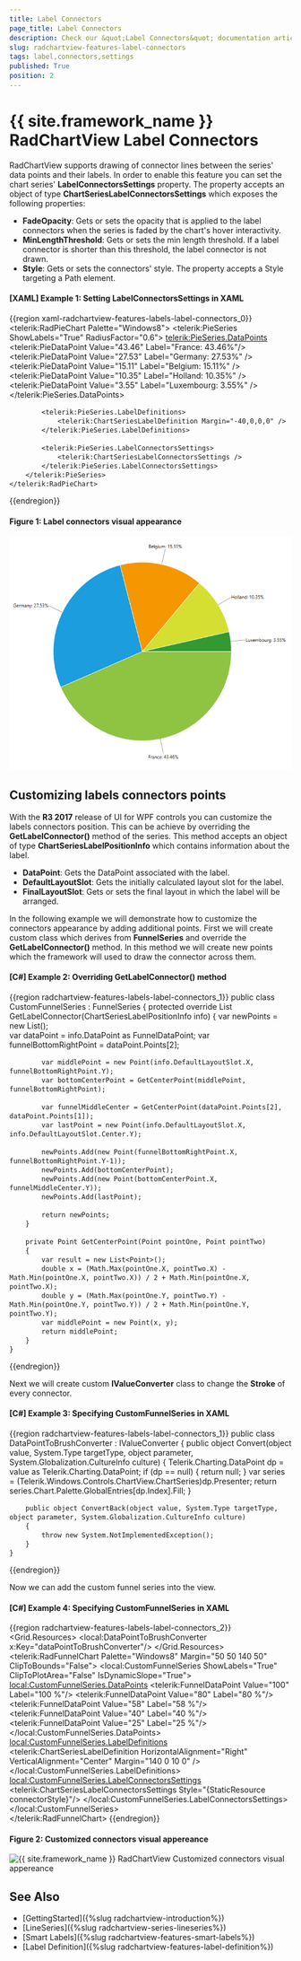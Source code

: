 ```yaml
---
title: Label Connectors
page_title: Label Connectors
description: Check our &quot;Label Connectors&quot; documentation article for the RadChartView {{ site.framework_name }} control.
slug: radchartview-features-label-connectors
tags: label,connectors,settings
published: True
position: 2
---
```


# {{ site.framework_name }} RadChartView Label Connectors

RadChartView supports drawing of connector lines between the series' data points and their labels. In order to enable this feature you can set the chart series' __LabelConnectorsSettings__ property. The property accepts an object of type __ChartSeriesLabelConnectorsSettings__ which exposes the following properties:
* __FadeOpacity__: Gets or sets the opacity that is applied to the label connectors when the series is faded by the chart's hover interactivity.
* __MinLengthThreshold__: Gets or sets the min length threshold. If a label connector is shorter than this threshold, the label connector is not drawn.
* __Style__: Gets or sets the connectors' style. The property accepts a Style targeting a Path element.

#### __[XAML] Example 1: Setting LabelConnectorsSettings in XAML__
{{region xaml-radchartview-features-labels-label-connectors_0}}
	<telerik:RadPieChart Palette="Windows8">
		<telerik:PieSeries ShowLabels="True" RadiusFactor="0.6">
			<telerik:PieSeries.DataPoints>
				<telerik:PieDataPoint Value="43.46" Label="France: 43.46%"/>
				<telerik:PieDataPoint Value="27.53" Label="Germany: 27.53%" />
				<telerik:PieDataPoint Value="15.11" Label="Belgium: 15.11%" />
				<telerik:PieDataPoint Value="10.35" Label="Holland: 10.35%" />
				<telerik:PieDataPoint Value="3.55" Label="Luxembourg: 3.55%" />
			</telerik:PieSeries.DataPoints>

			<telerik:PieSeries.LabelDefinitions>
				<telerik:ChartSeriesLabelDefinition Margin="-40,0,0,0" />
			</telerik:PieSeries.LabelDefinitions>

			<telerik:PieSeries.LabelConnectorsSettings>
				<telerik:ChartSeriesLabelConnectorsSettings />
			</telerik:PieSeries.LabelConnectorsSettings>
		</telerik:PieSeries>            
	</telerik:RadPieChart>
{{endregion}}

#### __Figure 1: Label connectors visual appearance__
![{{ site.framework_name }} RadChartView Label connectors visual appearance](images/radchartview-features-smart-labels-labelconnectors_01.png.png)

## Customizing labels connectors points

With the __R3 2017__ release of UI for WPF controls you can customize the labels connectors position. This can be achieve by overriding the __GetLabelConnector()__ method of the series. This method accepts an object of type __ChartSeriesLabelPositionInfo__ which contains information about the label. 

* __DataPoint__: Gets the DataPoint associated with the label.
* __DefaultLayoutSlot__: Gets the initially calculated layout slot for the label.
* __FinalLayoutSlot__: Gets or sets the final layout in which the label will be arranged.

In the following example we will demonstrate how to customize the connectors appearance by adding additional points. First we will create custom class which derives from __FunnelSeries__ and override the __GetLabelConnector()__ method. In this method we will create new points which the framework will used to draw the connector across them.

#### __[C#] Example 2: Overriding GetLabelConnector() method__
{{region radchartview-features-labels-label-connectors_1}}
	public class CustomFunnelSeries : FunnelSeries
    {
        protected override List<Point> GetLabelConnector(ChartSeriesLabelPositionInfo info)
        {
            var newPoints = new List<Point>();          
            var dataPoint = info.DataPoint as FunnelDataPoint;
            var funnelBottomRightPoint = dataPoint.Points[2];

            var middlePoint = new Point(info.DefaultLayoutSlot.X, funnelBottomRightPoint.Y);
            var bottomCenterPoint = GetCenterPoint(middlePoint, funnelBottomRightPoint);

            var funnelMiddleCenter = GetCenterPoint(dataPoint.Points[2], dataPoint.Points[1]);
            var lastPoint = new Point(info.DefaultLayoutSlot.X, info.DefaultLayoutSlot.Center.Y);

            newPoints.Add(new Point(funnelBottomRightPoint.X, funnelBottomRightPoint.Y-1));
            newPoints.Add(bottomCenterPoint);
            newPoints.Add(new Point(bottomCenterPoint.X, funnelMiddleCenter.Y));
            newPoints.Add(lastPoint);

            return newPoints;
        }

        private Point GetCenterPoint(Point pointOne, Point pointTwo)
        {
            var result = new List<Point>();
            double x = (Math.Max(pointOne.X, pointTwo.X) - Math.Min(pointOne.X, pointTwo.X)) / 2 + Math.Min(pointOne.X, pointTwo.X);
            double y = (Math.Max(pointOne.Y, pointTwo.Y) - Math.Min(pointOne.Y, pointTwo.Y)) / 2 + Math.Min(pointOne.Y, pointTwo.Y);
            var middlePoint = new Point(x, y);
            return middlePoint;
        }
    }
{{endregion}}

Next we will create custom __IValueConverter__ class to change the __Stroke__ of every connector.

#### __[C#] Example 3: Specifying CustomFunnelSeries in XAML__
{{region radchartview-features-labels-label-connectors_1}}
	public class DataPointToBrushConverter : IValueConverter
	{
		public object Convert(object value, System.Type targetType, object parameter, System.Globalization.CultureInfo culture)
		{
			Telerik.Charting.DataPoint dp = value as Telerik.Charting.DataPoint;
			if (dp == null)
			{
				return null;
			}
			var series = (Telerik.Windows.Controls.ChartView.ChartSeries)dp.Presenter;
			return series.Chart.Palette.GlobalEntries[dp.Index].Fill;
		}

		public object ConvertBack(object value, System.Type targetType, object parameter, System.Globalization.CultureInfo culture)
		{
			throw new System.NotImplementedException();
		}
	}
{{endregion}}

Now we can add the custom funnel series into the view.

#### __[C#] Example 4: Specifying CustomFunnelSeries in XAML__
{{region radchartview-features-labels-label-connectors_2}}
	<Grid>
        <Grid.Resources>
            <local:DataPointToBrushConverter x:Key="dataPointToBrushConverter"/>
            <Style x:Key="connectorStyle" TargetType="Path">
                <Setter Property="Stroke" Value="{Binding Converter={StaticResource dataPointToBrushConverter}}" />
                <Setter Property="StrokeThickness" Value="2" />
            </Style>
        </Grid.Resources>
        <telerik:RadFunnelChart Palette="Windows8"  Margin="50 50 140 50" ClipToBounds="False">
            <local:CustomFunnelSeries ShowLabels="True" ClipToPlotArea="False"   IsDynamicSlope="True"> 
                <local:CustomFunnelSeries.DataPoints>
                    <telerik:FunnelDataPoint Value="100" Label="100 %"/>
                    <telerik:FunnelDataPoint Value="80" Label="80 %"/>
                    <telerik:FunnelDataPoint Value="58" Label="58 %"/>
                    <telerik:FunnelDataPoint Value="40" Label="40 %"/>
                    <telerik:FunnelDataPoint Value="25" Label="25 %"/>
                </local:CustomFunnelSeries.DataPoints>
                <local:CustomFunnelSeries.LabelDefinitions>
                    <telerik:ChartSeriesLabelDefinition HorizontalAlignment="Right" VerticalAlignment="Center" Margin="140 0 10 0" />
                </local:CustomFunnelSeries.LabelDefinitions>
                <local:CustomFunnelSeries.LabelConnectorsSettings>
                    <telerik:ChartSeriesLabelConnectorsSettings  Style="{StaticResource connectorStyle}"/>
                </local:CustomFunnelSeries.LabelConnectorsSettings>
            </local:CustomFunnelSeries>          
        </telerik:RadFunnelChart>
    </Grid>
{{endregion}}

#### __Figure 2: Customized connectors visual appereance__
![{{ site.framework_name }} RadChartView Customized connectors visual appereance](images/radchartview-features-customized-labelconnectors_02.png)

## See Also
* [GettingStarted]({%slug radchartview-introduction%})
* [LineSeries]({%slug radchartview-series-lineseries%})
* [Smart Labels]({%slug radchartview-features-smart-labels%})
* [Label Definition]({%slug radchartview-features-label-definition%})
